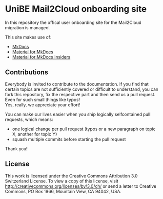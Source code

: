 # UniBE Mail2Cloud onboarding site

In this repository the offical user onboarding site for the Mail2Cloud migration is managed.

This site makes use of:

  * [MkDocs](https://www.mkdocs.org/)
  * [Material for MkDocs](https://squidfunk.github.io/mkdocs-material)
  * [Material for MkDocs Insiders](https://squidfunk.github.io/mkdocs-material/insiders/)

## Contributions

Everybody is invited to contribute to the documentation. If you find that certain topics are not sufficiently covered or difficult to understand, you can fork this repository, fix the respective part and then send us a pull request. Even for such small things like typos!  
Yes, really, we appreciate your effort!  
  
You can make our lives easier when you ship logically selfcontained pull requests, which means:

  * one logical change per pull request (typos or a new paragraph on topic X, another for topic Y)
  * squash multiple commits before starting the pull request

Thank you!

## License

This work is licensed under the Creative Commons Attribution 3.0 Switzerland License. To view a copy of this license, visit http://creativecommons.org/licenses/by/3.0/ch/ or send a letter to Creative Commons, PO Box 1866, Mountain View, CA 94042, USA.